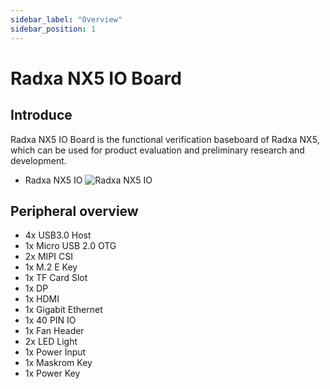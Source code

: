 ```yaml
---
sidebar_label: "Overview"
sidebar_position: 1
---
```


# Radxa NX5 IO Board

## Introduce

Radxa NX5 IO Board is the functional verification baseboard of Radxa NX5, which can be used for product evaluation and preliminary research and development.

- Radxa NX5 IO
  ![Radxa NX5 IO](/img/nx5/nx5-io/nx5-io-overview.webp)

## Peripheral overview

- 4x USB3.0 Host
- 1x Micro USB 2.0 OTG
- 2x MIPI CSI
- 1x M.2 E Key
- 1x TF Card Slot
- 1x DP
- 1x HDMI
- 1x Gigabit Ethernet
- 1x 40 PIN IO
- 1x Fan Header
- 2x LED Light
- 1x Power Input
- 1x Maskrom Key
- 1x Power Key